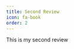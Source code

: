 ```yaml
---
title: Second Review
icon: fa-book
order: 2
---
```


<a href="#" class="image featured"></a>

<p> This is my second review</p>